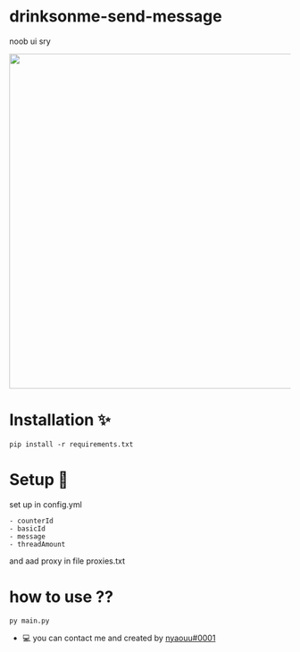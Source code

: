 # drinksonme-send-message
noob ui sry

<img src="https://cdn.discordapp.com/attachments/1087353486313795584/1098321377745960980/2023-04-20_01-44-13_online-video-cutter.com_1.gif" width="600" height="600">

# Installation ✨
```
pip install -r requirements.txt
```

# Setup 🔅
set up in config.yml
```
- counterId
- basicId
- message
- threadAmount
```
and aad proxy in file proxies.txt

# how to use ??
```
py main.py
```

* 💻  you can contact me and created by [nyaouu#0001](https://discord.com/users/1002080893852188694)
